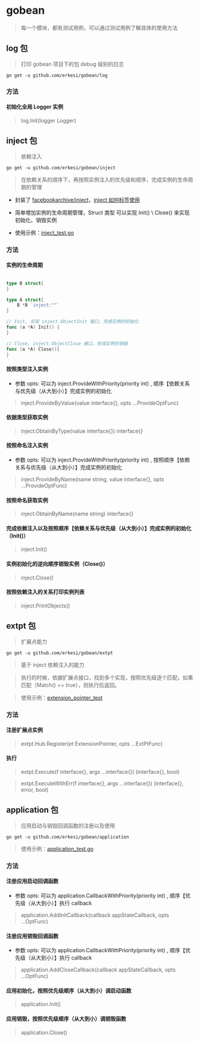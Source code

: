 # gobean

> 每一个模块，都有测试用例，可以通过测试用例了解具体的使用方法

## log 包

> 打印 gobean 项目下的包 debug 级别的日志

```shell
go get -u github.com/erkesi/gobean/log
```

### 方法

#### 初始化全局 Logger 实例

> log.Init(logger Logger)

## inject 包

> 依赖注入

```shell
go get -u github.com/erkesi/gobean/inject
```

> 在依赖关系的顺序下，再按照实例注入的优先级和顺序，完成实例的生命周期的管理

- 封装了 [facebookarchive/inject](https://github.com/facebookarchive/inject)，[inject 如何标签使用](https://pkg.go.dev/github.com/facebookgo/inject)

- 简单增加实例的生命周期管理，Struct 类型 可以实现 Init() \ Close() 来实现初始化、销毁实例

- 使用示例：[inject_test.go](inject/inject_test.go)

### 方法

#### 实例的生命周期


```go

type B struct{
}

type A struct{
	B *B `inject:""`
}

// Init, 实现 inject.ObjectInit 接口，完成实例的初始化
func (a *A) Init() {
}

// Close, inject.ObjectClose 接口，完成实例的销毁
func (a *A) Close(){
}

```

#### 按照类型注入实例

- 参数 opts: 可以为 inject.ProvideWithPriority(priority int) , 顺序【依赖关系与优先级（从大到小）】完成实例的初始化

> inject.ProvideByValue(value interface{}, opts ...ProvideOptFunc)

#### 依据类型获取实例

> inject.ObtainByType(value interface{}) interface{}

#### 按照命名注入实例

- 参数 opts: 可以为 inject.ProvideWithPriority(priority int) , 按照顺序【依赖关系与优先级（从大到小）】完成实例的初始化

> inject.ProvideByName(name string, value interface{}, opts ...ProvideOptFunc) 

#### 按照命名获取实例

> inject.ObtainByName(name string) interface{}

#### 完成依赖注入以及按照顺序【依赖关系与优先级（从大到小）】完成实例的初始化（Init()）

> inject.Init()

#### 实例初始化的逆向顺序销毁实例（Close()）

> inject.Close()

#### 按照依赖注入的关系打印实例列表

> inject.PrintObjects()

## extpt 包

> 扩展点能力

```shell
go get -u github.com/erkesi/gobean/extpt
```

> 基于 inject 依赖注入的能力

> 执行的时候，依据扩展点接口，找到多个实现，按照优先级逐个匹配，如果匹配（Match() == true），则执行后返回。

> 使用示例：[extension_pointer_test](extpt/extension_pointer_test.go)

### 方法

#### 注册扩展点实例

> extpt.Hub.Register(et ExtensionPointer, opts ...ExtPtFunc)

#### 执行

> extpt.Execute(f interface{}, args ...interface{}) (interface{}, bool)

> extpt.ExecuteWithErr(f interface{}, args ...interface{}) (interface{}, error, bool)


## application 包

> 应用启动与销毁回调函数的注册以及使用

```shell
go get -u github.com/erkesi/gobean/application
```

> 使用示例：[application_test.go](application/application_test.go)

### 方法

#### 注册应用启动回调函数 

- 参数 opts: 可以为 application.CallbackWithPriority(priority int) , 顺序【优先级（从大到小）】执行 callback

> application.AddInitCallback(callback appStateCallback, opts ...OptFunc)

#### 注册应用销毁回调函数

- 参数 opts: 可以为 application.CallbackWithPriority(priority int) , 顺序【优先级（从大到小）】执行 callback

> application.AddCloseCallback(callback appStateCallback, opts ...OptFunc)

#### 应用初始化，按照优先级顺序（从大到小）调启动函数 

> application.Init()

#### 应用销毁，按照优先级顺序（从大到小）调销毁函数

> application.Close()


